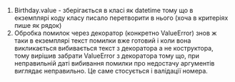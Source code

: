 1) Birthday.value - зберігається в класі як datetime тому що в екземплярі коду класу писало перетворити в нього (хоча в критеріях пише як рядок)
2) Обробка помилок через декоратор (конкретно ValueError) знов ж таки в екземплярі текст помилки вже готовий і коли вона викликається
вибивається текст з декоратора а не коструктора, тому вирішив забрати ValueError з декоратора тому що,
при неправильній даті вибивання помилки про недостачу аргументів виглядає неправильно. Це саме стосується і валідації номера.
